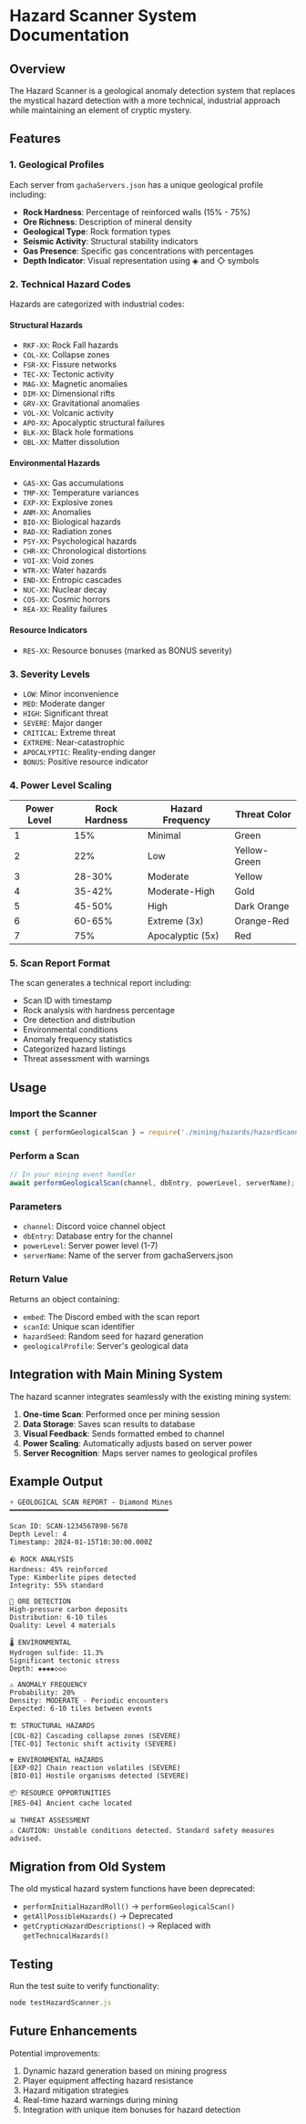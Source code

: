 # Hazard Scanner System Documentation

## Overview
The Hazard Scanner is a geological anomaly detection system that replaces the mystical hazard detection with a more technical, industrial approach while maintaining an element of cryptic mystery.

## Features

### 1. **Geological Profiles**
Each server from `gachaServers.json` has a unique geological profile including:
- **Rock Hardness**: Percentage of reinforced walls (15% - 75%)
- **Ore Richness**: Description of mineral density
- **Geological Type**: Rock formation types
- **Seismic Activity**: Structural stability indicators
- **Gas Presence**: Specific gas concentrations with percentages
- **Depth Indicator**: Visual representation using ◈ and ◇ symbols

### 2. **Technical Hazard Codes**
Hazards are categorized with industrial codes:

#### Structural Hazards
- `RKF-XX`: Rock Fall hazards
- `COL-XX`: Collapse zones
- `FSR-XX`: Fissure networks
- `TEC-XX`: Tectonic activity
- `MAG-XX`: Magnetic anomalies
- `DIM-XX`: Dimensional rifts
- `GRV-XX`: Gravitational anomalies
- `VOL-XX`: Volcanic activity
- `APO-XX`: Apocalyptic structural failures
- `BLK-XX`: Black hole formations
- `OBL-XX`: Matter dissolution

#### Environmental Hazards
- `GAS-XX`: Gas accumulations
- `TMP-XX`: Temperature variances
- `EXP-XX`: Explosive zones
- `ANM-XX`: Anomalies
- `BIO-XX`: Biological hazards
- `RAD-XX`: Radiation zones
- `PSY-XX`: Psychological hazards
- `CHR-XX`: Chronological distortions
- `VOI-XX`: Void zones
- `WTR-XX`: Water hazards
- `END-XX`: Entropic cascades
- `NUC-XX`: Nuclear decay
- `COS-XX`: Cosmic horrors
- `REA-XX`: Reality failures

#### Resource Indicators
- `RES-XX`: Resource bonuses (marked as BONUS severity)

### 3. **Severity Levels**
- `LOW`: Minor inconvenience
- `MED`: Moderate danger
- `HIGH`: Significant threat
- `SEVERE`: Major danger
- `CRITICAL`: Extreme threat
- `EXTREME`: Near-catastrophic
- `APOCALYPTIC`: Reality-ending danger
- `BONUS`: Positive resource indicator

### 4. **Power Level Scaling**

| Power Level | Rock Hardness | Hazard Frequency | Threat Color |
|------------|---------------|------------------|--------------|
| 1 | 15% | Minimal | Green |
| 2 | 22% | Low | Yellow-Green |
| 3 | 28-30% | Moderate | Yellow |
| 4 | 35-42% | Moderate-High | Gold |
| 5 | 45-50% | High | Dark Orange |
| 6 | 60-65% | Extreme (3x) | Orange-Red |
| 7 | 75% | Apocalyptic (5x) | Red |

### 5. **Scan Report Format**
The scan generates a technical report including:
- Scan ID with timestamp
- Rock analysis with hardness percentage
- Ore detection and distribution
- Environmental conditions
- Anomaly frequency statistics
- Categorized hazard listings
- Threat assessment with warnings

## Usage

### Import the Scanner
```javascript
const { performGeologicalScan } = require('./mining/hazards/hazardScanner');
```

### Perform a Scan
```javascript
// In your mining event handler
await performGeologicalScan(channel, dbEntry, powerLevel, serverName);
```

### Parameters
- `channel`: Discord voice channel object
- `dbEntry`: Database entry for the channel
- `powerLevel`: Server power level (1-7)
- `serverName`: Name of the server from gachaServers.json

### Return Value
Returns an object containing:
- `embed`: The Discord embed with the scan report
- `scanId`: Unique scan identifier
- `hazardSeed`: Random seed for hazard generation
- `geologicalProfile`: Server's geological data

## Integration with Main Mining System

The hazard scanner integrates seamlessly with the existing mining system:

1. **One-time Scan**: Performed once per mining session
2. **Data Storage**: Saves scan results to database
3. **Visual Feedback**: Sends formatted embed to channel
4. **Power Scaling**: Automatically adjusts based on server power
5. **Server Recognition**: Maps server names to geological profiles

## Example Output

```
⚡ GEOLOGICAL SCAN REPORT - Diamond Mines
━━━━━━━━━━━━━━━━━━━━━━━━━━━━━━━━━━━━━━━

Scan ID: SCAN-1234567890-5678
Depth Level: 4
Timestamp: 2024-01-15T10:30:00.000Z

🪨 ROCK ANALYSIS
Hardness: 45% reinforced
Type: Kimberlite pipes detected
Integrity: 55% standard

💎 ORE DETECTION
High-pressure carbon deposits
Distribution: 6-10 tiles
Quality: Level 4 materials

🌡️ ENVIRONMENTAL
Hydrogen sulfide: 11.3%
Significant tectonic stress
Depth: ◈◈◈◈◇◇◇

⚠️ ANOMALY FREQUENCY
Probability: 20%
Density: MODERATE - Periodic encounters
Expected: 6-10 tiles between events

🏗️ STRUCTURAL HAZARDS
[COL-02] Cascading collapse zones (SEVERE)
[TEC-01] Tectonic shift activity (SEVERE)

☢️ ENVIRONMENTAL HAZARDS
[EXP-02] Chain reaction volatiles (SEVERE)
[BIO-01] Hostile organisms detected (SEVERE)

📦 RESOURCE OPPORTUNITIES
[RES-04] Ancient cache located

📊 THREAT ASSESSMENT
⚠️ CAUTION: Unstable conditions detected. Standard safety measures advised.
```

## Migration from Old System

The old mystical hazard system functions have been deprecated:
- `performInitialHazardRoll()` → `performGeologicalScan()`
- `getAllPossibleHazards()` → Deprecated
- `getCrypticHazardDescriptions()` → Replaced with `getTechnicalHazards()`

## Testing

Run the test suite to verify functionality:
```javascript
node testHazardScanner.js
```

## Future Enhancements

Potential improvements:
1. Dynamic hazard generation based on mining progress
2. Player equipment affecting hazard resistance
3. Hazard mitigation strategies
4. Real-time hazard warnings during mining
5. Integration with unique item bonuses for hazard detection

